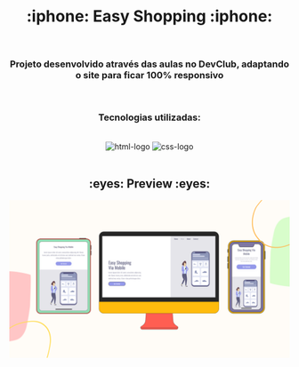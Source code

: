 <div align="center">

<h1>:iphone: Easy Shopping :iphone:</h1>
<br>
<h3>Projeto desenvolvido através das aulas no DevClub, adaptando o site para ficar 100% responsivo</h3>
<br>
<h3> Tecnologias utilizadas: </h3>
<br>
<img src="https://img.shields.io/badge/HTML5-E34F26?style=for-the-badge&logo=html5&logoColor=white" alt=html-logo />
<img src="https://img.shields.io/badge/CSS-239120?&style=for-the-badge&logo=css3&logoColor=white" alt=css-logo />
<br>
<br>
<h2>:eyes: Preview :eyes:</h2> 
<img src="https://github.com/livitas/easy-shopping/blob/master/img/easy%20shopping%20previa.png?raw=true">

</div>
